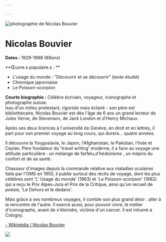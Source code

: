 ```yaml
---

---
```

![photographie de Nicolas Bouvier](img/Nicolas_Bouvier.jpg)

# Nicolas Bouvier

**Dates :** 1929-1998 (69ans)

\**Œuvre.s populaire.s : **

* L'usage du monde : "Découvrir et se découvrir" (texte étudié)
* Chronique japonnaise
* Le Poisson-scorpion

**Courte biographie :** Célèbre écrivain, voyageur, iconographe et photographe suisse.  
Issu d'un milieu protestant, _rigoriste_ mais éclairé - son père est bibliothécaire, Nicolas Bouvier est dès l'âge de 6 ans un grand lecteur de Jules Verne, de Stevenson, de Jack London et d'Henry Michaux.

Après ses deux licences à l'université de Genève, en droit et en lettres, il part pour son premier voyage au long cours, qui durera... quatre années.

Il découvre la Yougoslavie, le Japon, l'Afghanistan, le Pakistan, l'Inde et Ceylan. Père fondateur du 'travel writing' moderne, il a face au voyage une attitude particulière : un mélange de farfelu,_d'hédonisme_ , un mépris du confort et de sa santé.

Chasseur d'images depuis la commande relative aux maladies oculaires faite par l'OMS en 1950, il publie surtout des récits de voyage, dont les plus célèbres sont 'L' Usage du monde' (1963) et 'Le Poisson-scorpion' (1982) qui a reçu le Prix Alpes-Jura et Prix de la Critique, ainsi qu'un recueil de poésie, 'Le Dehors et le dedans'.

Mais grâce à ses nombreux voyages, il comble son plus grand désir : aller à la rencontre de l'autre. Il exerce aussi, pour pouvoir vivre, le métier d'iconographe, avant de s'éteindre, victime d'un cancer. Il est inhumé à Cologny.

[- Wikipédia / Nicolas Bouvier](https://www.wikiwand.com/fr/Nicolas_Bouvier)

[![](https://babelio.com/users/AVT_Nicolas-Bouvier_5996.jpeg)](https://upload.wikimedia.org/wikipedia/commons/2/2e/Nicolas_Bouvier_(1987)_by_Erling_Mandelmann.jpg "Nicolas_Bouvier_(1987)_by_Erling_Mandelmann.jpg?1559579382401")